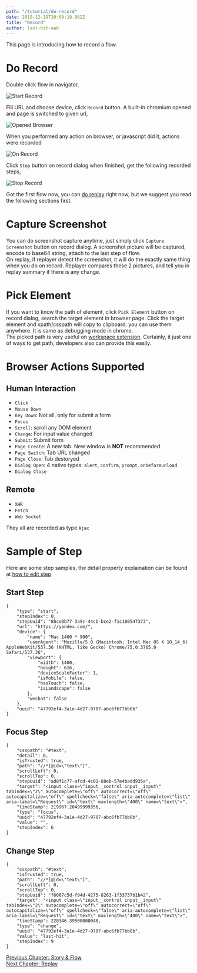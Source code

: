 ```yaml
---
path: "/tutorial/do-record"
date: 2019-12-19T20:09:19.962Z
title: "Record"
author: last-hit-aab
---
```


<p class="sub-title">This page is introducing how to record a flow.</p>

# Do Record
Double click flow in navigator,

![Start Record](./start-record.png)

Fill URL and choose device, click `Record` button. A built-in chromium opened and page is switched to given url,

![Opened Browser](./opened-browser.png)

When you performed any action on browser, or javascript did it, actions were recorded

![On Record](./on-record.png)

Click `Stop` button on record dialog when finished, get the following recorded steps,

![Stop Record](./stop-record.png)

Got the first flow now, you can [do replay](/tutorial/do-replay/) right now, but we suggest you read the following sections first.

# Capture Screenshot
You can do screenshot capture anytime, just simply click `Capture Screenshot` button on record dialog. A screenshot picture will be captured, encode to base64 string, attach to the last step of flow.  
On replay, if replayer detect the screenshot, it will do the exactly same thing when you do on record. Replayer compares these 2 pictures, and tell you in replay summary if there is any change.

# Pick Element
If you want to know the path of element, click `Pick Element` button on record dialog, search the target element in browser page. Click the target element and xpath/csspath will copy to clipboard, you can use them anywhere. It is same as debugging mode in chrome.  
The picked path is very useful on [workspace extension](/workspace-extension/). Certainly, it just one of ways to get path, developers also can provide this easily.

# Browser Actions Supported
## Human Interaction
- `Click`
- `Mouse Down`
- `Key Down`: Not all, only for submit a form
- `Focus`
- `Scroll`: scroll any DOM element
- `Change`: For input value changed
- `Submit`: Submit form
- `Page Create`: A new tab. New window is **NOT** recommended
- `Page Switch`: Tab URL changed
- `Page Close`: Tab destoryed
- `Dialog Open`: 4 native types: `alert`, `confirm`, `prompt`, `onbeforeunload`
- `Dialog Close`

## Remote
- `XHR`
- `Fetch`
- `Web Socket`

They all are recorded as type `Ajax`

# Sample of Step
Here are some step samples, the detail property explaination can be found at [how to edit step](/tutorial/step/)

## Start Step
```json{numberLines: 1}
{
	"type": "start",
	"stepIndex": 0,
	"stepUuid": "88ce0b77-3a9c-44cb-bce2-f1c180547373",
	"url": "https://yandex.com/",
	"device": {
		"name": "Mac 1400 * 900",
		"userAgent": "Mozilla/5.0 (Macintosh; Intel Mac OS X 10_14_6) AppleWebKit/537.36 (KHTML, like Gecko) Chrome/75.0.3765.0 Safari/537.36",
		"viewport": {
			"width": 1400,
			"height": 616,
			"deviceScaleFactor": 1,
			"isMobile": false,
			"hasTouch": false,
			"isLandscape": false
		},
		"wechat": false
	},
	"uuid": "47792ef4-3a1e-4d27-9707-abc6fb77bb8b"
}
```

## Focus Step
```json{numberLines: 1}
{
	"csspath": "#text",
	"detail": 0,
	"isTrusted": true,
	"path": "//*[@id=\"text\"]",
	"scrollLeft": 0,
	"scrollTop": 0,
	"stepUuid": "ad8f1c77-afcd-4c01-88eb-57e4badd935a",
	"target": "<input class=\"input__control input__input\" tabindex=\"2\" autocomplete=\"off\" autocorrect=\"off\" autocapitalize=\"off\" spellcheck=\"false\" aria-autocomplete=\"list\" aria-label=\"Request\" id=\"text\" maxlength=\"400\" name=\"text\">",
	"timeStamp": 219967.20499999356,
	"type": "focus",
	"uuid": "47792ef4-3a1e-4d27-9707-abc6fb77bb8b",
	"value": "",
	"stepIndex": 6
}
```

## Change Step
```json{numberLines: 1}
{
	"csspath": "#text",
	"isTrusted": true,
	"path": "//*[@id=\"text\"]",
	"scrollLeft": 0,
	"scrollTop": 0,
	"stepUuid": "f6067c5d-f94d-4275-8263-1f33737b1b42",
	"target": "<input class=\"input__control input__input\" tabindex=\"2\" autocomplete=\"off\" autocorrect=\"off\" autocapitalize=\"off\" spellcheck=\"false\" aria-autocomplete=\"list\" aria-label=\"Request\" id=\"text\" maxlength=\"400\" name=\"text\">",
	"timeStamp": 228346.39500000048,
	"type": "change",
	"uuid": "47792ef4-3a1e-4d27-9707-abc6fb77bb8b",
	"value": "last-hit",
	"stepIndex": 9
}
```

<div class="doc-page-links">
	<div>
		<a href="/tutorial/story-and-flow/">Previous Chapter: Story & Flow</a>
	</div>
	<div>
		<a href="/tutorial/do-replay/">Next Chapter: Replay</a>
	</div>
</div>